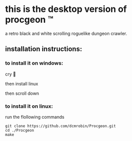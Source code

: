 # this is the desktop version of procgeon :tm: 
a retro black and white scrolling roguelike dungeon crawler.

## installation instructions:

### to install it on windows:
cry 🥲

then install linux

then scroll down 

### to install it on linux:
run the flollowing commands
```
git clone https://github.com/dcmrobin/Procgeon.git
cd ./Procgeon
make
```
